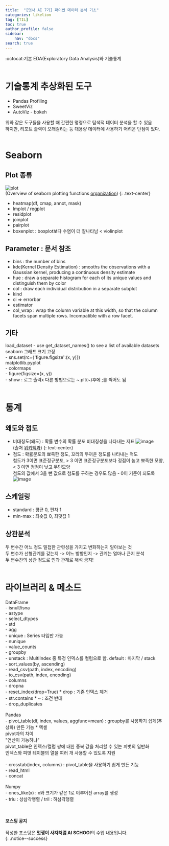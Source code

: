 ```yaml
---
title:  "[멋사 AI 7기] 파이썬 데이터 분석 기초"
categories: likelion
tag: [TIL]
toc: true
author_profile: false
sidebar:
    nav: "docs"
search: true
---
```


:octocat:기본 EDA(Exploratory Data Analysis)와 기술통계<br>
<br>

# 기술통계 추상화된 도구

- Pandas Profiling
- SweetViz
- AutoViz - bokeh

위와 같은 도구들을 사용할 때 간편한 명령으로 탐색적 데이터 분석을 할 수 있음<br>
하지만, 리포트 출력이 오래걸리는 등 대용량 데이터에 사용하기 어려운 단점이 있다.<br>
<br>

# Seaborn

## Plot 종류

![plot](../../images/2022-09-26-eda/function_overview_8_0.png)<br>
(Overview of seaborn plotting functions [organization](https://seaborn.pydata.org/tutorial/function_overview))
{: .text-center}

- heatmap(df, cmap, annot, mask)
- lmplot / regplot
- residplot
- joinplot
- pairplot
- boxenplot : boxplot보다 수염이 더 잘나타남 < violinplot


## Parameter : 문서 참조

- bins : the number of bins
- kde(Kernel Density Estimation) : smooths the observations with a Gaussian kernel, producing a continuous density estimate
- hue : draw a separate histogram for each of its unique values and distinguish them by color
- col : draw each individual distribution in a separate subplot
- kind
- ci => errorbar
- estimator
- col_wrap : wrap the column variable at this width, so that the column facets span multiple rows. Incompatible with a row facet.

## 기타

load_dataset - use get_dataset_names() to see a list of available datasets<br>
seaborn 그래프 크기 고정<br>
    - sns.set(rc={'figure.figsize':(x, y)})<br>
matplotlib.pyplot<br>
    - colormaps<br>
    - figure(figsize=(x, y))<br>
    - show : 로그 출력x 다른 방법으로는 ~.plt(~)후에 ;를 찍어도 됨<br>
<br>

# 통계

## 왜도와 첨도

- 비대칭도(왜도) : 확률 변수의 확률 분포 비대칭성을 나타내는 지표
![image](https://upload.wikimedia.org/wikipedia/commons/thumb/f/f8/Negative_and_positive_skew_diagrams_%28English%29.svg/350px-Negative_and_positive_skew_diagrams_%28English%29.svg.png)<br>
(출처 [위키백과](https://ko.wikipedia.org/wiki/%EB%B9%84%EB%8C%80%EC%B9%AD%EB%8F%84))
{: text-center}
- 첨도 : 확률분포의 뾰족한 정도, 꼬리의 두꺼운 정도를 나타내는 척도<br>
첨도가 3이면 표준정규분포, > 3 이면 표준정규분포보다 정점이 높고 뾰족한 모양, < 3 이면 정점이 낮고 무딘모양<br>
첨도의 값에서 3을 뺀 값으로 첨도를 구하는 경우도 많음 - 0이 기준이 되도록<br>
![image](../../images/2022-09-26-eda/kurt.png)<br>


## 스케일링

- standard : 평균 0, 편차 1
- min-max : 최솟값 0, 최댓값 1

## 상관분석

두 변수간 어느 정도 밀접한 관련성을 가지고 변화하는지 알아보는 것<br>
두 변수가 선형관계를 갖는지 -> 어느 방향인지 -> 관계는 얼마나 큰지 분석<br>
두 변수간의 상관 정도로 인과 관계로 해석 금지!<br>
<br>

# 라이브러리 & 메소드

DataFrame<br>
    - isnull/isna<br>
    - astype<br>
    - select_dtypes<br>
    - std<br>
    - agg<br>
    - unique : Series 타입만 가능<br>
    - nunique<br>
    - value_counts<br>
    - groupby<br>
    - unstack : MultiIndex 중 특정 인덱스를 컬럼으로 함. default : 마지막 / stack<br>
    - sort_values(by, ascending)<br>
    - read_csv(path, index, encoding)<br>
    - to_csv(path, index, encoding)<br>
    - columns<br>
    - dropna<br>
    - reset_index(drop=True)    * drop : 기존 인덱스 제거<br>
    - str.contains  * ~ : 조건 반대<br>
    - drop_duplicates<br>
<br>
Pandas<br>
    - pivot_table(df, index, values, aggfunc=mean) : groupby를 사용하기 쉽게(추상화) 만든 기능 * 엑셀<br>
pivot과의 차이<br>
"연산이 가능하냐"<br>
pivot_table은 인덱스/컬럼 쌍에 대한 중복 값을 처리할 수 있는 피벗의 일반화<br>
인덱스와 피벗 테이블의 열을 여러 개 사용할 수 있도록 지원<br>
<br>
    - crosstab(index, columns) : pivot_table을 사용하기 쉽게 만든 기능<br>
    - read_html<br>
    - concat<br>
<br>
Numpy<br>
    - ones_like(x) : x와 크기가 같은 1로 이루어진 array를 생성<br>
    - triu : 상삼각행렬 /  tril : 하삼각행렬<br>
<br>
<br>

**포스팅 공지** <br><br>
작성한 포스팅은 **멋쟁이 사자처럼 AI SCHOOl**의 수업 내용입니다.<br>
{: .notice--success}
